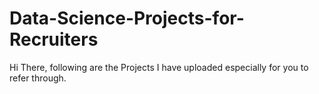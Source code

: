 # Data-Science-Projects-for-Recruiters
Hi There, following are the Projects I have uploaded especially for you to refer through.
